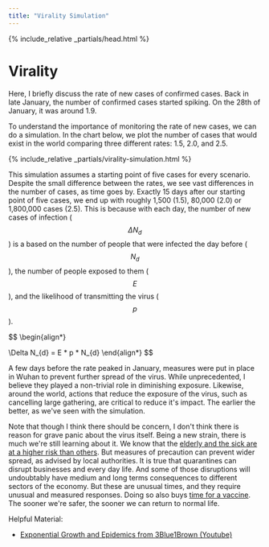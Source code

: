 ```yaml
---
title: "Virality Simulation"
---
```

{% include_relative _partials/head.html %}

# Virality

Here, I briefly discuss the rate of new cases of confirmed cases.
Back in late January, the number of confirmed cases started spiking.
On the 28th of January, it was around 1.9.

To understand the importance of monitoring the rate of new cases, we can do a simulation.
In the chart below, we plot the number of cases that would exist in the world
comparing three different rates: 1.5, 2.0, and 2.5.

{% include_relative _partials/virality-simulation.html %}

This simulation assumes a starting point of five cases for every scenario. 
Despite the small difference between the rates, we see vast differences in the number of cases, as time goes by.
Exactly 15 days after our starting point of five cases, we end up with roughly 1,500 (1.5), 80,000 (2.0) or 1,800,000 cases (2.5).
This is because with each day, the number of new cases of infection ($$\Delta N_{d}$$) is a based on the 
number of people that were infected the day before ($$N_{d}$$), the number of people exposed to them ($$E$$),
and the likelihood of transmitting the virus ($$p$$).

$$
\begin{align*}

  \Delta N_{d} = E * p * N_{d}
\end{align*}
$$

A few days before the rate peaked in January, measures were put in place in Wuhan to
prevent further spread of the virus. 
While unprecedented, I believe they played a non-trivial role in diminishing exposure.
Likewise, around the world, actions that reduce the exposure of the virus, such as
cancelling large gathering, are critical to reduce it's impact. 
The earlier the better, as we've seen with the simulation.

Note that though I think there should be concern, I don't think there is reason for grave panic about the virus itself.
Being a new strain, there is much we're still learning about it. 
We know that the [elderly and the sick are at a higher risk than others](https://www.bbc.com/news/world-asia-china-51540981).
But measures of precaution can prevent wider spread, as advised by local authorities.
It is true that quarantines can disrupt businesses and every day life.
And some of those disruptions will undoubtably have medium and long terms consequences to different sectors
of the economy. 
But these are unusual times, and they require unusual and measured responses.
Doing so also buys [time for a vaccine](https://time.com/5790545/first-covid-19-vaccine/).
The sooner we're safer, the sooner we can return to normal life.


Helpful Material:

  - [Exponential Growth and Epidemics from 3Blue1Brown (Youtube)](https://www.youtube.com/watch?v=Kas0tIxDvrg)